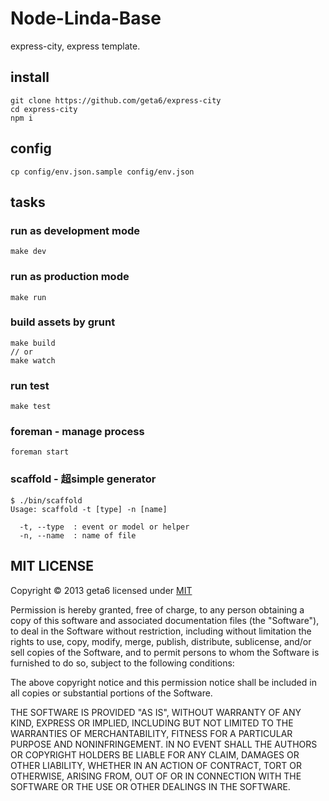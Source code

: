 Node-Linda-Base
===============

express-city, express template.

## install

    git clone https://github.com/geta6/express-city
    cd express-city
    npm i

## config

    cp config/env.json.sample config/env.json

## tasks

### run as development mode

    make dev

### run as production mode

    make run

### build assets by grunt

    make build
    // or
    make watch

### run test

    make test

### foreman - manage process

    foreman start

### scaffold - 超simple generator

    $ ./bin/scaffold
    Usage: scaffold -t [type] -n [name]

      -t, --type  : event or model or helper
      -n, --name  : name of file

## MIT LICENSE
Copyright &copy; 2013 geta6 licensed under [MIT](http://opensource.org/licenses/MIT)

Permission is hereby granted, free of charge, to any person obtaining a copy of this software and associated documentation files (the "Software"), to deal in the Software without restriction, including without limitation the rights to use, copy, modify, merge, publish, distribute, sublicense, and/or sell copies of the Software, and to permit persons to whom the Software is furnished to do so, subject to the following conditions:

The above copyright notice and this permission notice shall be included in all copies or substantial portions of the Software.

THE SOFTWARE IS PROVIDED "AS IS", WITHOUT WARRANTY OF ANY KIND, EXPRESS OR IMPLIED, INCLUDING BUT NOT LIMITED TO THE WARRANTIES OF MERCHANTABILITY, FITNESS FOR A PARTICULAR PURPOSE AND NONINFRINGEMENT. IN NO EVENT SHALL THE AUTHORS OR COPYRIGHT HOLDERS BE LIABLE FOR ANY CLAIM, DAMAGES OR OTHER LIABILITY, WHETHER IN AN ACTION OF CONTRACT, TORT OR OTHERWISE, ARISING FROM, OUT OF OR IN CONNECTION WITH THE SOFTWARE OR THE USE OR OTHER DEALINGS IN THE SOFTWARE.
